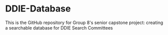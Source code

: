# DDIE-Database
This is the GitHub repository for Group 8's senior capstone project: creating a searchable database for DDIE Search Committees
